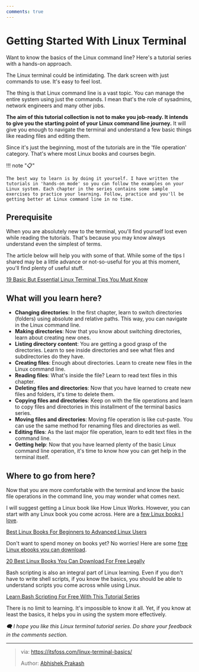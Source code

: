 ```yaml
---
comments: true
---
```


# Getting Started With Linux Terminal

Want to know the basics of the Linux command line? Here's a tutorial series with a hands-on approach.

The Linux terminal could be intimidating. The dark screen with just commands to use. It's easy to feel lost.

The thing is that Linux command line is a vast topic. You can manage the entire system using just the commands. I mean that's the role of sysadmins, network engineers and many other jobs.

**The aim of this tutorial collection is not to make you job-ready. It intends to give you the starting point of your Linux command line journey.** It will give you enough to navigate the terminal and understand a few basic things like reading files and editing them.

Since it's just the beginning, most of the tutorials are in the 'file operation' category. That's where most Linux books and courses begin.

!!! note "📋"

    The best way to learn is by doing it yourself. I have written the tutorials in 'hands-on mode' so you can follow the examples on your Linux system. Each chapter in the series contains some sample exercises to practice your learning. Follow, practice and you'll be getting better at Linux command line in no time.

## Prerequisite

When you are absolutely new to the terminal, you'll find yourself lost even while reading the tutorials. That's because you may know always understand even the simplest of terms.

The article below will help you with some of that. While some of the tips I shared may be a little advance or not-so-useful for you at this moment, you'll find plenty of useful stuff.

[19 Basic But Essential Linux Terminal Tips You Must Know](https://itsfoss.com/basic-terminal-tips-ubuntu/)

## What will you learn here?

- **Changing directories**: In the first chapter, learn to switch directories (folders) using absolute and relative paths. This way, you can navigate in the Linux command line.
- **Making directories**: Now that you know about switching directories, learn about creating new ones.
- **Listing directory content**: You are getting a good grasp of the directories. Learn to see inside directories and see what files and subdirectories do they have.
- **Creating files**: Enough about directories. Learn to create new files in the Linux command line.
- **Reading files**: What's inside the file? Learn to read text files in this chapter.
- **Deleting files and directories**: Now that you have learned to create new files and folders, it's time to delete them.
- **Copying files and directories**: Keep on with the file operations and learn to copy files and directories in this installment of the terminal basics series.
- **Moving files and directories**: Moving file operation is like cut-paste. You can use the same method for renaming files and directories as well.
- **Editing files**: As the last major file operation, learn to edit text files in the command line.
- **Getting help**: Now that you have learned plenty of the basic Linux command line operation, it's time to know how you can get help in the terminal itself.

## Where to go from here?

Now that you are more comfortable with the terminal and know the basic file operations in the command line, you may wonder what comes next.

I will suggest getting a Linux book like How Linux Works. However, you can start with any Linux book you come across. Here are a [few Linux books I love](https://itsfoss.com/best-linux-books/).

[Best Linux Books For Beginners to Advanced Linux Users](https://itsfoss.com/best-linux-books/)

Don't want to spend money on books yet? No worries! Here are some [free Linux ebooks you can download](https://itsfoss.com/learn-linux-for-free/).

[20 Best Linux Books You Can Download For Free Legally](https://itsfoss.com/learn-linux-for-free/)

Bash scripting is also an integral part of Linux learning. Even if you don't have to write shell scripts, if you know the basics, you should be able to understand scripts you come across while using Linux.

[Learn Bash Scripting For Free With This Tutorial Series](https://itsfoss.com/tag/bash-basics/)

There is no limit to learning. It's impossible to know it all. Yet, if you know at least the basics, it helps you in using the system more effectively.

*🗨 I hope you like this Linux terminal tutorial series. Do share your feedback in the comments section.*

---

>via: https://itsfoss.com/linux-terminal-basics/
>
>Author: [Abhishek Prakash](https://itsfoss.com/author/abhishek/)
